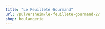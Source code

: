 ```yaml
---
title: "Le Feuilleté Gourmand"
url: /pulversheim/le-feuillete-gourmand-2/
shop: boulangerie
---
```

